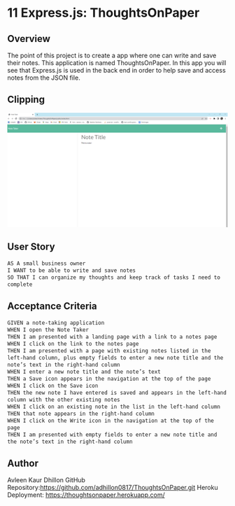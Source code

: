 # 11 Express.js: ThoughtsOnPaper

## Overview 
The point of this project is to create a app where one can write and save their notes. This application is named ThoughtsOnPaper. In this app you will see that Express.js is used in the back end in order to help save and access notes from the JSON file.

## Clipping
![Demo Picture](ThoughtsOnPaper.png)

## User Story

```
AS A small business owner
I WANT to be able to write and save notes
SO THAT I can organize my thoughts and keep track of tasks I need to complete
```


## Acceptance Criteria

```
GIVEN a note-taking application
WHEN I open the Note Taker
THEN I am presented with a landing page with a link to a notes page
WHEN I click on the link to the notes page
THEN I am presented with a page with existing notes listed in the left-hand column, plus empty fields to enter a new note title and the note’s text in the right-hand column
WHEN I enter a new note title and the note’s text
THEN a Save icon appears in the navigation at the top of the page
WHEN I click on the Save icon
THEN the new note I have entered is saved and appears in the left-hand column with the other existing notes
WHEN I click on an existing note in the list in the left-hand column
THEN that note appears in the right-hand column
WHEN I click on the Write icon in the navigation at the top of the page
THEN I am presented with empty fields to enter a new note title and the note’s text in the right-hand column
```
## Author
Avleen Kaur Dhillon GitHub Repository:https://github.com/adhillon0817/ThoughtsOnPaper.git Heroku Deployment: https://thoughtsonpaper.herokuapp.com/